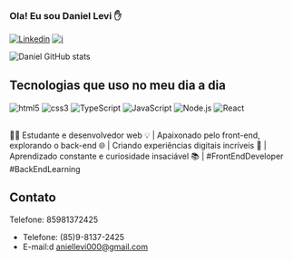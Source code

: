 ### Ola! Eu sou Daniel Levi ✋
[![Linkedin](https://img.shields.io/badge/LinkedIn-0077B5?style=for-the-badge&logo=linkedin&logoColor=white)](https://www.linkedin.com/in/daniel-levi-690144124/)
[![i](https://img.shields.io/badge/Instagram-E4405F?style=for-the-badge&logo=instagram&logoColor=white)](https://www.instagram.com/daniel.levi2022)

![Daniel GitHub stats](https://github-readme-stats.vercel.app/api?username=daniellevi22&show_icons=true&theme=dracula)

 
## Tecnologias que uso no meu dia a dia

<div style="display: inline_block">
  <img align="center" alt="html5" src="https://img.shields.io/badge/HTML5-E34F26?style=for-the-badge&logo=html5&logoColor=white"/>
  <img align="center" alt="css3" src="https://img.shields.io/badge/CSS3-1572B6?style=for-the-badge&logo=css3&logoColor=white"/>
  <img align="center" alt="TypeScript" src="https://img.shields.io/badge/TypeScript-007ACC?style=for-the-badge&logo=typescript&logoColor=white"/>
  <img align="center" alt="JavaScript" src="https://img.shields.io/badge/JavaScript-F7DF1E?style=for-the-badge&logo=javascript&logoColor=black"/>
  <img align="center" alt="Node.js" src="https://img.shields.io/badge/Node.js-43853D?style=for-the-badge&logo=node.js&logoColor=white"/>
  <img align="center" alt="React" src="https://img.shields.io/badge/React-20232A?style=for-the-badge&logo=react&logoColor=61DAFB"/>
</div> <br/>

👨‍💻 Estudante e desenvolvedor web 💡 | Apaixonado pelo front-end, explorando o back-end 🌐 | Criando experiências digitais incríveis 🚀 | Aprendizado constante e curiosidade insaciável 📚 | #FrontEndDeveloper #BackEndLearning

## Contato
Telefone: 85981372425
- Telefone: (85)9-8137-2425
- E-mail:d aniellevi000@gmail.com
